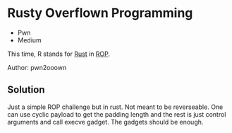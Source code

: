 # Rusty Overflown Programming

- Pwn
- Medium

This time, R stands for [Rust](<https://en.wikipedia.org/wiki/Rust_(programming_language)>) in [ROP](https://en.wikipedia.org/wiki/Return-oriented_programming).

Author: pwn2ooown

## Solution

Just a simple ROP challenge but in rust. Not meant to be reverseable. One can use cyclic payload to get the padding length and the rest is just control arguments and call execve gadget. The gadgets should be enough.
